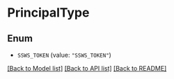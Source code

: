 # PrincipalType

## Enum


* `SSWS_TOKEN` (value: `"SSWS_TOKEN"`)


[[Back to Model list]](../README.md#documentation-for-models) [[Back to API list]](../README.md#documentation-for-api-endpoints) [[Back to README]](../README.md)


